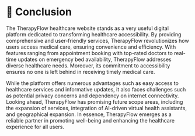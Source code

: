 # 📝 Conclusion

The TherapyFlow healthcare website stands as a very useful digital platform dedicated to transforming healthcare accessibility. By providing comprehensive and user-friendly services, TherapyFlow revolutionizes how users access medical care, ensuring convenience and efficiency. With features ranging from appointment booking with top-rated doctors to real-time updates on emergency bed availability, TherapyFlow addresses diverse healthcare needs. Moreover, its commitment to accessibility ensures no one is left behind in receiving timely medical care.

While the platform offers numerous advantages such as easy access to healthcare services and informative updates, it also faces challenges such as potential privacy concerns and dependency on internet connectivity. Looking ahead, TherapyFlow has promising future scope areas, including the expansion of services, integration of AI-driven virtual health assistants, and geographical expansion. In essence, TherapyFlow emerges as a reliable partner in promoting well-being and enhancing the healthcare experience for all users.

